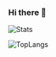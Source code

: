 ### Hi there 👋
![Stats](https://github-readme-stats.vercel.app/api?username=yaaannn&show_icons=true&theme=chartreuse-dark)  
<!--![WakaTime](https://github-readme-stats.vercel.app/api/wakatime?username=yaaannn&layout=compact&show_icons=true)  
-->
![TopLangs](https://github-readme-stats.vercel.app/api/top-langs?username=yaaannn&layout=compact&show_icons=true)  
<!--
**VickScarlet/vickscarlet** is a ✨ _special_ ✨ repository because its `README.md` (this file) appears on your GitHub profile.

Here are some ideas to get you started:

- 🔭 I’m currently working on ...
- 🌱 I’m currently learning ...
- 👯 I’m looking to collaborate on ...
- 🤔 I’m looking for help with ...
- 💬 Ask me about ...
- 📫 How to reach me: ...
- 😄 Pronouns: ...
- ⚡ Fun fact: ...
-->
